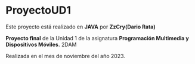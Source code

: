 # ProyectoUD1

Este proyecto está realizado en **JAVA** por **ZzCry(Dario Rata)**

**Proyecto final** de la Unidad 1 de la asignatura **Programación Multimedia y Dispositivos Móviles.** 2DAM

Realizada en el mes de noviembre del año 2023.
